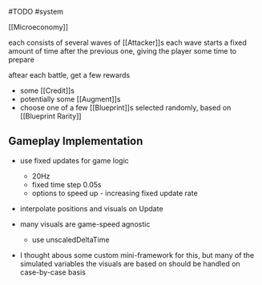 #TODO 
#system 

[[Microeconomy]]

each consists of several waves of [[Attacker]]s
each wave starts a fixed amount of time after the previous one, giving the player some time to prepare

aftear each battle, get a few rewards 
- some [[Credit]]s
- potentially some [[Augment]]s
- choose one of a few [[Blueprint]]s selected randomly, based on [[Blueprint Rarity]]

## Gameplay Implementation
- use fixed updates for game logic
    - 20Hz
    - fixed time step 0.05s
    - options to speed up - increasing fixed update rate
- interpolate positions and visuals on Update
- many visuals are game-speed agnostic 
    - use unscaledDeltaTime

- I thought abous some custom mini-framework for this, but many of the simulated variables the visuals are based on should be handled on case-by-case basis